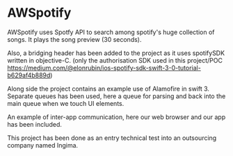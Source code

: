 # AWSpotify

AWSpotify uses Spotfy API to search among spotify's huge collection of songs. It plays the song preview (30 seconds).

Also, a bridging header has been added to the project as it uses spotifySDK written in objective-C. (only the authorisation SDK used in this project/POC
https://medium.com/@elonrubin/ios-spotify-sdk-swift-3-0-tutorial-b629af4b889d)

Along side the project contains an example use of Alamofire in swift 3. Separate queues has been used, here a queue for parsing and back into the main queue when we touch UI elements.

An example of inter-app communication, here our web browser and our app has been included.

This project has been done as an entry technical test into an outsourcing company named Ingima.
